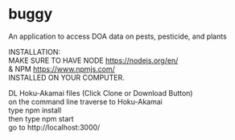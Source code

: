 # buggy
An application to access DOA data on pests, pesticide, and plants  
  
INSTALLATION:  
MAKE SURE TO HAVE NODE https://nodejs.org/en/  
& NPM https://www.npmjs.com/  
INSTALLED ON YOUR COMPUTER.  
  
DL Hoku-Akamai files (Click Clone or Download Button)   
on the command line traverse to Hoku-Akamai       
type npm install  
then type npm start  
go to http://localhost:3000/   

